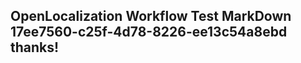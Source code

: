 <properties
ms.topic="hero-topic"
ms.test1="hero-topic"
ms.test2="test"/>

## OpenLocalization Workflow Test MarkDown 17ee7560-c25f-4d78-8226-ee13c54a8ebd thanks!
<!--HONumber=Mar16_HO4-->

